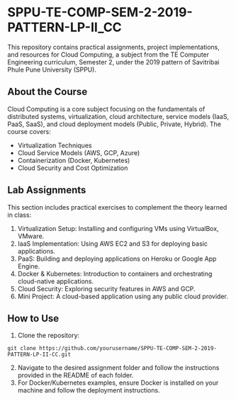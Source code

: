 # SPPU-TE-COMP-SEM-2-2019-PATTERN-LP-II_CC

This repository contains practical assignments, project implementations, and resources for Cloud Computing, a subject from the TE Computer Engineering curriculum, Semester 2, under the 2019 pattern of Savitribai Phule Pune University (SPPU).

## About the Course

Cloud Computing is a core subject focusing on the fundamentals of distributed systems, virtualization, cloud architecture, service models (IaaS, PaaS, SaaS), and cloud deployment models (Public, Private, Hybrid). The course covers:
- Virtualization Techniques
- Cloud Service Models (AWS, GCP, Azure)
- Containerization (Docker, Kubernetes)
- Cloud Security and Cost Optimization

## Lab Assignments

This section includes practical exercises to complement the theory learned in class:
1. Virtualization Setup: Installing and configuring VMs using VirtualBox, VMware.
2. IaaS Implementation: Using AWS EC2 and S3 for deploying basic applications.
3. PaaS: Building and deploying applications on Heroku or Google App Engine.
4. Docker & Kubernetes: Introduction to containers and orchestrating cloud-native applications.
5. Cloud Security: Exploring security features in AWS and GCP.
6. Mini Project: A cloud-based application using any public cloud provider.

## How to Use

1. Clone the repository:
```
git clone https://github.com/yourusername/SPPU-TE-COMP-SEM-2-2019-PATTERN-LP-II-CC.git
```
2. Navigate to the desired assignment folder and follow the instructions provided in the README of each folder.
3. For Docker/Kubernetes examples, ensure Docker is installed on your machine and follow the deployment instructions.
